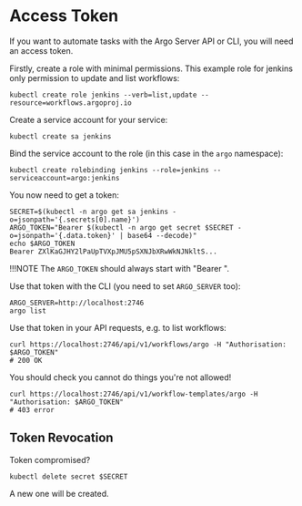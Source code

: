 # Access Token

If you want to automate tasks with the Argo Server API or CLI, you will need an access token. 

Firstly, create a role with minimal permissions. This example role for jenkins only permission to update and list workflows:

```shell script
kubectl create role jenkins --verb=list,update --resource=workflows.argoproj.io 
```

Create a service account for your service:

```shell script
kubectl create sa jenkins
```

Bind the service account to the role (in this case in the `argo` namespace):

```shell script
kubectl create rolebinding jenkins --role=jenkins --serviceaccount=argo:jenkins
```

You now need to get a token:

```shell script
SECRET=$(kubectl -n argo get sa jenkins -o=jsonpath='{.secrets[0].name}')
ARGO_TOKEN="Bearer $(kubectl -n argo get secret $SECRET -o=jsonpath='{.data.token}' | base64 --decode)"
echo $ARGO_TOKEN
Bearer ZXlKaGJHY2lPaUpTVXpJMU5pSXNJbXRwWkNJNkltS...
```

!!!NOTE
    The `ARGO_TOKEN` should always start with "Bearer ".

Use that token with the CLI (you need to set `ARGO_SERVER` too):

```shell script
ARGO_SERVER=http://localhost:2746 
argo list
```

Use that token in your API requests, e.g. to list workflows:

```shell script
curl https://localhost:2746/api/v1/workflows/argo -H "Authorisation: $ARGO_TOKEN"
# 200 OK
```

You should check you cannot do things you're not allowed!

```shell script
curl https://localhost:2746/api/v1/workflow-templates/argo -H "Authorisation: $ARGO_TOKEN"
# 403 error
```

## Token Revocation

Token compromised?

```shell script
kubectl delete secret $SECRET
```

A new one will be created.
